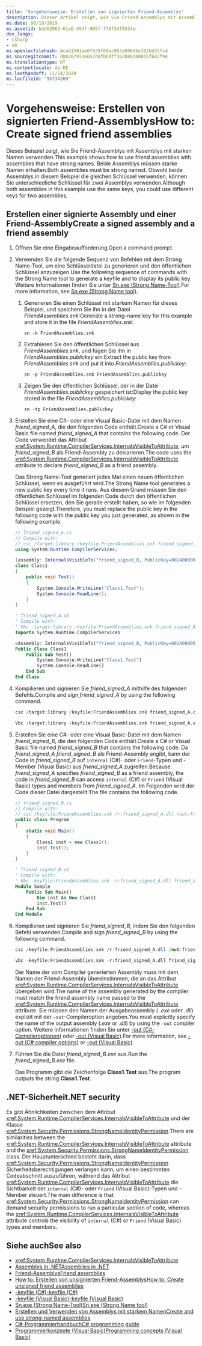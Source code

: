 ```yaml
---
title: 'Vorgehensweise: Erstellen von signierten Friend-Assemblys'
description: Dieser Artikel zeigt, wie Sie Friend-Assemblys mit Assemblys mit starken Namen verwenden. Er enthält Informationen zur .NET-Sicherheit.
ms.date: 08/19/2019
ms.assetid: bab62063-61e6-453f-905f-77673df9534e
dev_langs:
- csharp
- vb
ms.openlocfilehash: 4c441501ae0f939f69ac863a990d6e392bd35fc4
ms.sourcegitcommit: d8020797a6657d0fbbdff362b80300815f682f94
ms.translationtype: HT
ms.contentlocale: de-DE
ms.lasthandoff: 11/24/2020
ms.locfileid: "95734269"
---
```

# <a name="how-to-create-signed-friend-assemblies"></a><span data-ttu-id="4a5f8-104">Vorgehensweise: Erstellen von signierten Friend-Assemblys</span><span class="sxs-lookup"><span data-stu-id="4a5f8-104">How to: Create signed friend assemblies</span></span>

<span data-ttu-id="4a5f8-105">Dieses Beispiel zeigt, wie Sie Friend-Assemblys mit Assemblys mit starken Namen verwenden.</span><span class="sxs-lookup"><span data-stu-id="4a5f8-105">This example shows how to use friend assemblies with assemblies that have strong names.</span></span> <span data-ttu-id="4a5f8-106">Beide Assemblys müssen starke Namen erhalten.</span><span class="sxs-lookup"><span data-stu-id="4a5f8-106">Both assemblies must be strong named.</span></span> <span data-ttu-id="4a5f8-107">Obwohl beide Assemblys in diesem Beispiel die gleichen Schlüssel verwenden, können Sie unterschiedliche Schlüssel für zwei Assemblys verwenden.</span><span class="sxs-lookup"><span data-stu-id="4a5f8-107">Although both assemblies in this example use the same keys, you could use different keys for two assemblies.</span></span>  
  
## <a name="create-a-signed-assembly-and-a-friend-assembly"></a><span data-ttu-id="4a5f8-108">Erstellen einer signierte Assembly und einer Friend-Assembly</span><span class="sxs-lookup"><span data-stu-id="4a5f8-108">Create a signed assembly and a friend assembly</span></span>  
  
1. <span data-ttu-id="4a5f8-109">Öffnen Sie eine Eingabeaufforderung.</span><span class="sxs-lookup"><span data-stu-id="4a5f8-109">Open a command prompt.</span></span>  
  
2. <span data-ttu-id="4a5f8-110">Verwenden Sie die folgende Sequenz von Befehlen mit dem Strong Name-Tool, um eine Schlüsseldatei zu generieren und den öffentlichen Schlüssel anzuzeigen.</span><span class="sxs-lookup"><span data-stu-id="4a5f8-110">Use the following sequence of commands with the Strong Name tool to generate a keyfile and to display its public key.</span></span> <span data-ttu-id="4a5f8-111">Weitere Informationen finden Sie unter [Sn.exe (Strong Name-Tool)](../../framework/tools/sn-exe-strong-name-tool.md).</span><span class="sxs-lookup"><span data-stu-id="4a5f8-111">For more information, see [Sn.exe (Strong Name tool)](../../framework/tools/sn-exe-strong-name-tool.md).</span></span>  
  
    1. <span data-ttu-id="4a5f8-112">Generieren Sie einen Schlüssel mit starkem Namen für dieses Beispiel, und speichern Sie ihn in der Datei *FriendAssemblies.snk*:</span><span class="sxs-lookup"><span data-stu-id="4a5f8-112">Generate a strong-name key for this example and store it in the file *FriendAssemblies.snk*:</span></span>  
  
         `sn -k FriendAssemblies.snk`  
  
    2. <span data-ttu-id="4a5f8-113">Extrahieren Sie den öffentlichen Schlüssel aus *FriendAssemblies.snk*, und fügen Sie ihn in *FriendAssemblies.publickey* ein:</span><span class="sxs-lookup"><span data-stu-id="4a5f8-113">Extract the public key from *FriendAssemblies.snk* and put it into *FriendAssemblies.publickey*:</span></span>  
  
         `sn -p FriendAssemblies.snk FriendAssemblies.publickey`  
  
    3. <span data-ttu-id="4a5f8-114">Zeigen Sie den öffentlichen Schlüssel, der in der Datei *FriendAssemblies.publickey* gespeichert ist:</span><span class="sxs-lookup"><span data-stu-id="4a5f8-114">Display the public key stored in the file *FriendAssemblies.publickey*:</span></span>  
  
         `sn -tp FriendAssemblies.publickey`  
  
3. <span data-ttu-id="4a5f8-115">Erstellen Sie eine C#- oder eine Visual Basic-Datei mit dem Namen *friend_signed_A*, die den folgenden Code enthält.</span><span class="sxs-lookup"><span data-stu-id="4a5f8-115">Create a C# or Visual Basic file named *friend_signed_A* that contains the following code.</span></span> <span data-ttu-id="4a5f8-116">Der Code verwendet das Attribut <xref:System.Runtime.CompilerServices.InternalsVisibleToAttribute>, um *friend_signed_B* als Friend-Assembly zu deklarieren.</span><span class="sxs-lookup"><span data-stu-id="4a5f8-116">The code uses the <xref:System.Runtime.CompilerServices.InternalsVisibleToAttribute> attribute to declare *friend_signed_B* as a friend assembly.</span></span>  

   <span data-ttu-id="4a5f8-117">Das Strong Name-Tool generiert jedes Mal einen neuen öffentlichen Schlüssel, wenn es ausgeführt wird.</span><span class="sxs-lookup"><span data-stu-id="4a5f8-117">The Strong Name tool generates a new public key every time it runs.</span></span> <span data-ttu-id="4a5f8-118">Aus diesem Grund müssen Sie den öffentlichen Schlüssel im folgenden Code durch den öffentlichen Schlüssel ersetzen, den Sie gerade erstellt haben, so wie im folgenden Beispiel gezeigt.</span><span class="sxs-lookup"><span data-stu-id="4a5f8-118">Therefore, you must replace the public key in the following code with the public key you just generated, as shown in the following example.</span></span>  

   ```csharp  
   // friend_signed_A.cs  
   // Compile with:
   // csc /target:library /keyfile:FriendAssemblies.snk friend_signed_A.cs  
   using System.Runtime.CompilerServices;  

   [assembly: InternalsVisibleTo("friend_signed_B, PublicKey=0024000004800000940000000602000000240000525341310004000001000100e3aedce99b7e10823920206f8e46cd5558b4ec7345bd1a5b201ffe71660625dcb8f9a08687d881c8f65a0dcf042f81475d2e88f3e3e273c8311ee40f952db306c02fbfc5d8bc6ee1e924e6ec8fe8c01932e0648a0d3e5695134af3bb7fab370d3012d083fa6b83179dd3d031053f72fc1f7da8459140b0af5afc4d2804deccb6")]  
   class Class1  
   {  
       public void Test()  
       {  
           System.Console.WriteLine("Class1.Test");  
           System.Console.ReadLine();  
       }  
   }  
   ```  

   ```vb  
   ' friend_signed_A.vb  
   ' Compile with:
   ' Vbc -target:library -keyfile:FriendAssemblies.snk friend_signed_A.vb  
   Imports System.Runtime.CompilerServices  

   <Assembly: InternalsVisibleTo("friend_signed_B, PublicKey=0024000004800000940000000602000000240000525341310004000001000100e3aedce99b7e10823920206f8e46cd5558b4ec7345bd1a5b201ffe71660625dcb8f9a08687d881c8f65a0dcf042f81475d2e88f3e3e273c8311ee40f952db306c02fbfc5d8bc6ee1e924e6ec8fe8c01932e0648a0d3e5695134af3bb7fab370d3012d083fa6b83179dd3d031053f72fc1f7da8459140b0af5afc4d2804deccb6")>
   Public Class Class1  
       Public Sub Test()  
           System.Console.WriteLine("Class1.Test")  
           System.Console.ReadLine()  
       End Sub  
   End Class  
   ```  

4. <span data-ttu-id="4a5f8-119">Kompilieren und signieren Sie *friend_signed_A* mithilfe des folgenden Befehls.</span><span class="sxs-lookup"><span data-stu-id="4a5f8-119">Compile and sign *friend_signed_A* by using the following command.</span></span>  

   ```csharp
   csc /target:library /keyfile:FriendAssemblies.snk friend_signed_A.cs  
   ```  

   ```vb
   Vbc -target:library -keyfile:FriendAssemblies.snk friend_signed_A.vb  
   ```  

5. <span data-ttu-id="4a5f8-120">Erstellen Sie eine C#- oder eine Visual Basic-Datei mit dem Namen *friend_signed_B*, die den folgenden Code enthält.</span><span class="sxs-lookup"><span data-stu-id="4a5f8-120">Create a C# or Visual Basic file named *friend_signed_B* that contains the following code.</span></span> <span data-ttu-id="4a5f8-121">Da *friend_signed_A* *friend_signed_B* als Friend-Assembly angibt, kann der Code in *friend_signed_B* auf `internal` (C#)- oder `Friend`-Typen und -Member (Visual Basic) aus *friend_signed_A* zugreifen.</span><span class="sxs-lookup"><span data-stu-id="4a5f8-121">Because *friend_signed_A* specifies *friend_signed_B* as a friend assembly, the code in *friend_signed_B* can access `internal` (C#) or `Friend` (Visual Basic) types and members from *friend_signed_A*.</span></span> <span data-ttu-id="4a5f8-122">Im Folgenden wird der Code dieser Datei dargestellt:</span><span class="sxs-lookup"><span data-stu-id="4a5f8-122">The file contains the following code.</span></span>  

   ```csharp  
   // friend_signed_B.cs  
   // Compile with:
   // csc /keyfile:FriendAssemblies.snk /r:friend_signed_A.dll /out:friend_signed_B.exe friend_signed_B.cs  
   public class Program  
   {  
       static void Main()  
       {  
           Class1 inst = new Class1();  
           inst.Test();  
       }  
   }  
   ```  

   ```vb  
   ' friend_signed_B.vb  
   ' Compile with:
   ' Vbc -keyfile:FriendAssemblies.snk -r:friend_signed_A.dll friend_signed_B.vb  
   Module Sample  
       Public Sub Main()  
           Dim inst As New Class1  
           inst.Test()  
       End Sub  
   End Module  
   ```  

6. <span data-ttu-id="4a5f8-123">Kompilieren und signieren Sie *friend_signed_B*, indem Sie den folgenden Befehl verwenden.</span><span class="sxs-lookup"><span data-stu-id="4a5f8-123">Compile and sign *friend_signed_B* by using the following command.</span></span>  

   ```csharp
   csc /keyfile:FriendAssemblies.snk /r:friend_signed_A.dll /out:friend_signed_B.exe friend_signed_B.cs  
   ```  

   ```vb
   vbc -keyfile:FriendAssemblies.snk -r:friend_signed_A.dll friend_signed_B.vb  
   ```  

   <span data-ttu-id="4a5f8-124">Der Name der vom Compiler generierten Assembly muss mit dem Namen der Friend-Assembly übereinstimmen, die an das Attribut <xref:System.Runtime.CompilerServices.InternalsVisibleToAttribute> übergeben wird.</span><span class="sxs-lookup"><span data-stu-id="4a5f8-124">The name of the assembly generated by the compiler must match the friend assembly name passed to the <xref:System.Runtime.CompilerServices.InternalsVisibleToAttribute> attribute.</span></span> <span data-ttu-id="4a5f8-125">Sie müssen den Namen der Ausgabeassembly ( *.exe* oder *.dll*) explizit mit der `-out`-Compileroption angeben.</span><span class="sxs-lookup"><span data-stu-id="4a5f8-125">You must explicitly specify the name of the output assembly (*.exe* or *.dll*) by using the `-out` compiler option.</span></span> <span data-ttu-id="4a5f8-126">Weitere Informationen finden Sie unter [-out (C#-Compileroptionen)](../../csharp/language-reference/compiler-options/out-compiler-option.md) oder [-out (Visual Basic)](../../visual-basic/reference/command-line-compiler/out.md).</span><span class="sxs-lookup"><span data-stu-id="4a5f8-126">For more information, see [-out (C# compiler options)](../../csharp/language-reference/compiler-options/out-compiler-option.md) or [-out (Visual Basic)](../../visual-basic/reference/command-line-compiler/out.md).</span></span>  

7. <span data-ttu-id="4a5f8-127">Führen Sie die Datei *friend_signed_B.exe* aus.</span><span class="sxs-lookup"><span data-stu-id="4a5f8-127">Run the *friend_signed_B.exe* file.</span></span>  

   <span data-ttu-id="4a5f8-128">Das Programm gibt die Zeichenfolge **Class1.Test** aus.</span><span class="sxs-lookup"><span data-stu-id="4a5f8-128">The program outputs the string **Class1.Test**.</span></span>  
  
## <a name="net-security"></a><span data-ttu-id="4a5f8-129">.NET-Sicherheit</span><span class="sxs-lookup"><span data-stu-id="4a5f8-129">.NET security</span></span>  

 <span data-ttu-id="4a5f8-130">Es gibt Ähnlichkeiten zwischen dem Attribut <xref:System.Runtime.CompilerServices.InternalsVisibleToAttribute> und der Klasse <xref:System.Security.Permissions.StrongNameIdentityPermission>.</span><span class="sxs-lookup"><span data-stu-id="4a5f8-130">There are similarities between the <xref:System.Runtime.CompilerServices.InternalsVisibleToAttribute> attribute and the <xref:System.Security.Permissions.StrongNameIdentityPermission> class.</span></span> <span data-ttu-id="4a5f8-131">Der Hauptunterschied besteht darin, dass <xref:System.Security.Permissions.StrongNameIdentityPermission> Sicherheitsberechtigungen verlangen kann, um einen bestimmten Codeabschnitt auszuführen, während das Attribut <xref:System.Runtime.CompilerServices.InternalsVisibleToAttribute> die Sichtbarkeit der `internal` (C#)- oder `Friend` (Visual Basic)-Typen und -Member steuert.</span><span class="sxs-lookup"><span data-stu-id="4a5f8-131">The main difference is that <xref:System.Security.Permissions.StrongNameIdentityPermission> can demand security permissions to run a particular section of code, whereas the <xref:System.Runtime.CompilerServices.InternalsVisibleToAttribute> attribute controls the visibility of `internal` (C#) or `Friend` (Visual Basic) types and members.</span></span>  
  
## <a name="see-also"></a><span data-ttu-id="4a5f8-132">Siehe auch</span><span class="sxs-lookup"><span data-stu-id="4a5f8-132">See also</span></span>

- <xref:System.Runtime.CompilerServices.InternalsVisibleToAttribute>
- [<span data-ttu-id="4a5f8-133">Assemblys in .NET</span><span class="sxs-lookup"><span data-stu-id="4a5f8-133">Assemblies in .NET</span></span>](index.md)
- [<span data-ttu-id="4a5f8-134">Friend-Assemblys</span><span class="sxs-lookup"><span data-stu-id="4a5f8-134">Friend assemblies</span></span>](friend.md)
- [<span data-ttu-id="4a5f8-135">How to: Erstellen von unsignierten Friend-Assemblys</span><span class="sxs-lookup"><span data-stu-id="4a5f8-135">How to: Create unsigned friend assemblies</span></span>](create-unsigned-friend.md)
- [<span data-ttu-id="4a5f8-136">-keyfile (C#)</span><span class="sxs-lookup"><span data-stu-id="4a5f8-136">-keyfile (C#)</span></span>](../../csharp/language-reference/compiler-options/keyfile-compiler-option.md)
- [<span data-ttu-id="4a5f8-137">-keyfile (Visual Basic)</span><span class="sxs-lookup"><span data-stu-id="4a5f8-137">-keyfile (Visual Basic)</span></span>](../../visual-basic/reference/command-line-compiler/keyfile.md)
- [<span data-ttu-id="4a5f8-138">Sn.exe (Strong Name-Tool)</span><span class="sxs-lookup"><span data-stu-id="4a5f8-138">Sn.exe (Strong Name tool)</span></span>](../../framework/tools/sn-exe-strong-name-tool.md)
- [<span data-ttu-id="4a5f8-139">Erstellen und Verwenden von Assemblys mit starkem Namen</span><span class="sxs-lookup"><span data-stu-id="4a5f8-139">Create and use strong-named assemblies</span></span>](create-use-strong-named.md)
- [<span data-ttu-id="4a5f8-140">C#-Programmierhandbuch</span><span class="sxs-lookup"><span data-stu-id="4a5f8-140">C# programming guide</span></span>](../../csharp/programming-guide/index.md)
- [<span data-ttu-id="4a5f8-141">Programmierkonzepte (Visual Basic)</span><span class="sxs-lookup"><span data-stu-id="4a5f8-141">Programming concepts (Visual Basic)</span></span>](../../visual-basic/programming-guide/concepts/index.md)
